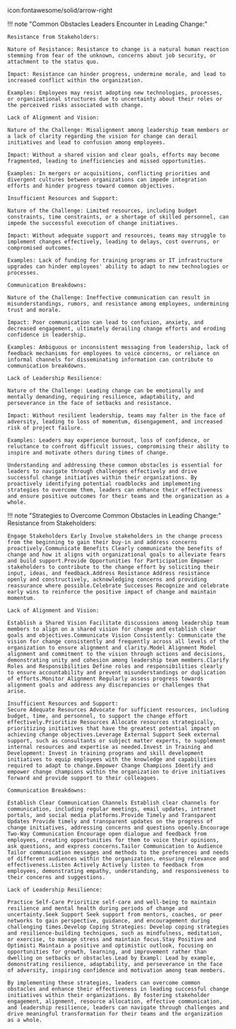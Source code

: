 icon:fontawesome/solid/arrow-right

!!! note "Common Obstacles Leaders Encounter in Leading Change:"

    Resistance from Stakeholders:

    Nature of Resistance: Resistance to change is a natural human reaction stemming from fear of the unknown, concerns about job security, or attachment to the status quo.

    Impact: Resistance can hinder progress, undermine morale, and lead to increased conflict within the organization.
   
    Examples: Employees may resist adopting new technologies, processes, or organizational structures due to uncertainty about their roles or the perceived risks associated with change.

    Lack of Alignment and Vision:
   
    Nature of the Challenge: Misalignment among leadership team members or a lack of clarity regarding the vision for change can derail initiatives and lead to confusion among employees.
   
    Impact: Without a shared vision and clear goals, efforts may become fragmented, leading to inefficiencies and missed opportunities.
   
    Examples: In mergers or acquisitions, conflicting priorities and divergent cultures between organizations can impede integration efforts and hinder progress toward common objectives.

    Insufficient Resources and Support:

    Nature of the Challenge: Limited resources, including budget constraints, time constraints, or a shortage of skilled personnel, can impede the successful execution of change initiatives.
   
    Impact: Without adequate support and resources, teams may struggle to implement changes effectively, leading to delays, cost overruns, or compromised outcomes.
   
    Examples: Lack of funding for training programs or IT infrastructure upgrades can hinder employees' ability to adapt to new technologies or processes.

    Communication Breakdowns:

    Nature of the Challenge: Ineffective communication can result in misunderstandings, rumors, and resistance among employees, undermining trust and morale.

    Impact: Poor communication can lead to confusion, anxiety, and decreased engagement, ultimately derailing change efforts and eroding confidence in leadership.

    Examples: Ambiguous or inconsistent messaging from leadership, lack of feedback mechanisms for employees to voice concerns, or reliance on informal channels for disseminating information can contribute to communication breakdowns.

    Lack of Leadership Resilience:

    Nature of the Challenge: Leading change can be emotionally and mentally demanding, requiring resilience, adaptability, and perseverance in the face of setbacks and resistance.
    
    Impact: Without resilient leadership, teams may falter in the face of adversity, leading to loss of momentum, disengagement, and increased risk of project failure.
    
    Examples: Leaders may experience burnout, loss of confidence, or reluctance to confront difficult issues, compromising their ability to inspire and motivate others during times of change.

    Understanding and addressing these common obstacles is essential for leaders to navigate through challenges effectively and drive successful change initiatives within their organizations. By proactively identifying potential roadblocks and implementing strategies to overcome them, leaders can enhance their effectiveness and ensure positive outcomes for their teams and the organization as a whole.

!!! note "Strategies to Overcome Common Obstacles in Leading Change:"
    Resistance from Stakeholders:

    Engage Stakeholders Early Involve stakeholders in the change process from the beginning to gain their buy-in and address concerns proactively.Communicate Benefits Clearly communicate the benefits of change and how it aligns with organizational goals to alleviate fears and build support.Provide Opportunities for Participation Empower stakeholders to contribute to the change effort by soliciting their input, ideas, and feedback.Address Resistance Address resistance openly and constructively, acknowledging concerns and providing reassurance where possible.Celebrate Successes Recognize and celebrate early wins to reinforce the positive impact of change and maintain momentum.

    Lack of Alignment and Vision:

    Establish a Shared Vision Facilitate discussions among leadership team members to align on a shared vision for change and establish clear goals and objectives.Communicate Vision Consistently: Communicate the vision for change consistently and frequently across all levels of the organization to ensure alignment and clarity.Model Alignment Model alignment and commitment to the vision through actions and decisions, demonstrating unity and cohesion among leadership team members.Clarify Roles and Responsibilities Define roles and responsibilities clearly to ensure accountability and prevent misunderstandings or duplication of efforts.Monitor Alignment Regularly assess progress towards alignment goals and address any discrepancies or challenges that arise.

    Insufficient Resources and Support:
    Secure Adequate Resources Advocate for sufficient resources, including budget, time, and personnel, to support the change effort effectively.Prioritize Resources Allocate resources strategically, prioritizing initiatives that have the greatest potential impact on achieving change objectives.Leverage External Support Seek external support, such as consultants or subject matter experts, to supplement internal resources and expertise as needed.Invest in Training and Development: Invest in training programs and skill development initiatives to equip employees with the knowledge and capabilities required to adapt to change.Empower Change Champions Identify and empower change champions within the organization to drive initiatives forward and provide support to their colleagues.

    Communication Breakdowns:

    Establish Clear Communication Channels Establish clear channels for communication, including regular meetings, email updates, intranet portals, and social media platforms.Provide Timely and Transparent Updates Provide timely and transparent updates on the progress of change initiatives, addressing concerns and questions openly.Encourage Two-Way Communication Encourage open dialogue and feedback from employees, creating opportunities for them to voice their opinions, ask questions, and express concerns.Tailor Communication to Audience Tailor communication messages and methods to the preferences and needs of different audiences within the organization, ensuring relevance and effectiveness.Listen Actively Actively listen to feedback from employees, demonstrating empathy, understanding, and responsiveness to their concerns and suggestions.

    Lack of Leadership Resilience:

    Practice Self-Care Prioritize self-care and well-being to maintain resilience and mental health during periods of change and uncertainty.Seek Support Seek support from mentors, coaches, or peer networks to gain perspective, guidance, and encouragement during challenging times.Develop Coping Strategies: Develop coping strategies and resilience-building techniques, such as mindfulness, meditation, or exercise, to manage stress and maintain focus.Stay Positive and Optimisti Maintain a positive and optimistic outlook, focusing on opportunities for growth, learning, and improvement rather than dwelling on setbacks or obstacles.Lead by Exampl: Lead by example, demonstrating resilience, adaptability, and perseverance in the face of adversity, inspiring confidence and motivation among team members.

    By implementing these strategies, leaders can overcome common obstacles and enhance their effectiveness in leading successful change initiatives within their organizations. By fostering stakeholder engagement, alignment, resource allocation, effective communication, and leadership resilience, leaders can navigate through challenges and drive meaningful transformation for their teams and the organization as a whole.


